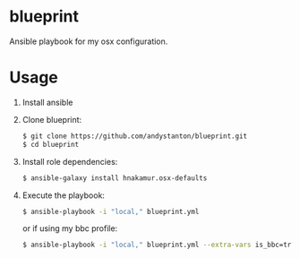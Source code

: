 # blueprint

Ansible playbook for my osx configuration.

# Usage

1. Install ansible
2. Clone blueprint:
    ```sh
    $ git clone https://github.com/andystanton/blueprint.git
    $ cd blueprint
    ```

3.  Install role dependencies:
    ```sh
    $ ansible-galaxy install hnakamur.osx-defaults
    ```

4. Execute the playbook:
    ```sh
    $ ansible-playbook -i "local," blueprint.yml
    ```

    or if using my bbc profile:

    ```sh
    $ ansible-playbook -i "local," blueprint.yml --extra-vars is_bbc=true
    ```
